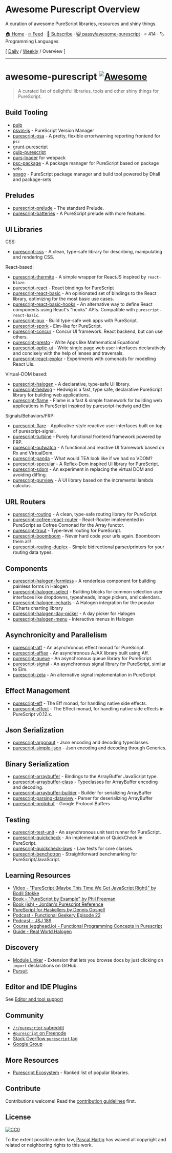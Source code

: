 # Awesome Purescript Overview

A curation of awesome PureScript libraries, resources and shiny things.

[🏠 Home](/README.md) · [🔥 Feed](https://test.trackawesomelist.com/passy/awesome-purescript/rss.xml) · [📮 Subscribe](https://trackawesomelist.us17.list-manage.com/subscribe?u=d2f0117aa829c83a63ec63c2f&id=36a103854c) · [😺 passy/awesome-purescript](https://github.com/passy/awesome-purescript) · ⭐ 414 · 🏷️ Programming Languages

[ [Daily](/content/passy/awesome-purescript/README.md) / [Weekly](/content/passy/awesome-purescript/week/README.md) / Overview ]

---

# awesome-purescript [![Awesome](https://cdn.rawgit.com/sindresorhus/awesome/d7305f38d29fed78fa85652e3a63e154dd8e8829/media/badge.svg)](https://github.com/sindresorhus/awesome)

> A curated list of delightful libraries, tools and other shiny things for PureScript.

## Build Tooling

*   [pulp](https://github.com/bodil/pulp)
*   [psvm-js](https://github.com/ThomasCrvsr/psvm-js) - PureScript Version Manager
*   [purescript-psa](https://github.com/natefaubion/purescript-psa) - A pretty, flexible error/warning reporting frontend for `psc`
*   [grunt-purescript](https://github.com/purescript-contrib/grunt-purescript)
*   [gulp-purescript](https://github.com/purescript-contrib/gulp-purescript)
*   [purs-loader](https://github.com/ethul/purs-loader) for webpack
*   [psc-package](https://github.com/purescript/psc-package) - A package manager for PureScript based on package sets
*   [spago](https://github.com/spacchetti/spago) - PureScript package manager and build tool powered by Dhall and package-sets

## Preludes

*   [purescript-prelude](https://github.com/purescript/purescript-prelude) - The standard Prelude.
*   [purescript-batteries](https://github.com/tfausak/purescript-batteries) - A PureScript prelude with more features.

## UI Libraries

CSS:

*   [purescript-css](https://github.com/slamdata/purescript-css) - A clean, type-safe library for describing, manipulating and rendering CSS.

React-based:

*   [purescript-thermite](https://github.com/paf31/purescript-thermite) - A simple wrapper for ReactJS inspired by `react-blaze`.
*   [purescript-react](https://github.com/purescript-contrib/purescript-react) - React bindings for PureScript
*   [purescript-react-basic](https://github.com/lumihq/purescript-react-basic) - An opinionated set of bindings to the React library, optimizing for the most basic use cases.
*   [purescript-react-basic-hooks](https://github.com/spicydonuts/purescript-react-basic-hooks) - An alternative way to define React components using React's "hooks" APIs. Compatible with `purescript-react-basic`.
*   [purescript-pux](https://github.com/alexmingoia/purescript-pux) - Build type-safe web apps with PureScript.
*   [purescript-spork](https://github.com/natefaubion/purescript-spork) - Elm-like for PureScript.
*   [purescript-concur](https://github.com/ajnsit/purescript-concur) - Concur UI framework. React backend, but can use others.
*   [purescript-presto](https://github.com/juspay/purescript-presto) - Write Apps like Mathematical Equations!
*   [purescript-optic-ui](https://github.com/zrho/purescript-optic-ui) - Write single page web user interfaces declaratively and concisely with the help of lenses and traversals.
*   [purescript-react-explor](https://github.com/paf31/purescript-react-explore) - Experiments with comonads for modelling React UIs.

Virtual-DOM based:

*   [purescript-halogen](https://github.com/slamdata/purescript-halogen) - A declarative, type-safe UI library.
*   [purescript-hedwig](https://github.com/utkarshkukreti/purescript-hedwig) - Hedwig is a fast, type safe, declarative PureScript library for building web applications.
*   [purescript-flame](https://github.com/easafe/purescript-flame) - Flame is a fast & simple framework for building web applications in PureScript inspired by purescript-hedwig and Elm

Signals/Behaviors/FRP:

*   [purescript-flare](https://github.com/sharkdp/purescript-flare) - Applicative-style reactive user interfaces built on top of purescript-signal.
*   [purescript-turbine](https://github.com/funkia/purescript-turbine) - Purely functional frontend framework powered by FRP.
*   [purescript-outwatch](https://github.com/OutWatch/purescript-outwatch) - A functional and reactive UI framework based on Rx and VirtualDom.
*   [purescript-panda](https://github.com/i-am-tom/purescript-panda) - What would TEA look like if we had no VDOM?
*   [purescript-specular](https://github.com/restaumatic/purescript-specular) - A Reflex-Dom inspired UI library for PureScript.
*   [purescript-sdom](https://github.com/paf31/purescript-sdom) - An experiment in replacing the virtual DOM and avoiding diffing.
*   [purescript-purview](https://github.com/paf31/purescript-purview) - A UI library based on the incremental lambda calculus.

## URL Routers

*   [purescript-routing](https://github.com/slamdata/purescript-routing) - A clean, type-safe routing library for PureScript.
*   [purescript-cofree-react-router](https://github.com/coot/purescript-cofree-react-router) - React-Router implemented in PureScript as Cofree Comonad for the Array functor.
*   [purescript-trout](https://github.com/owickstrom/purescript-trout) - Type-level routing for PureScript.
*   [purescript-boomboom](https://github.com/paluh/purescript-boomboom) - Never hard code your urls again. Boomboom them all!
*   [purescript-routing-duplex](https://github.com/natefaubion/purescript-routing-duplex) - Simple bidirectional parser/printers for your routing data types.

## Components

*   [purescript-halogen-formless](https://github.com/thomashoneyman/purescript-halogen-formless) - A renderless component for building painless forms in Halogen
*   [purescript-halogen-select](https://github.com/citizennet/purescript-halogen-select) - Building blocks for common selection user interfaces like dropdowns, typeaheads, image pickers, and calendars.
*   [purescript-halogen-echarts](https://github.com/slamdata/purescript-halogen-echarts) - A Halogen integration for the popular ECharts charting library
*   [purescript-halogen-day-picker](https://github.com/rnons/purescript-halogen-day-picker) - A day picker for Halogen
*   [purescript-halogen-menu](https://github.com/slamdata/purescript-halogen-menu) - Interactive menus in Halogen

## Asynchronicity and Parallelism

*   [purescript-aff](https://github.com/slamdata/purescript-aff) - An asynchronous effect monad for PureScript.
*   [purescript-affjax](https://github.com/slamdata/purescript-aff) - An asynchronous AJAX library built using Aff.
*   [purescript-queue](https://github.com/athanclark/purescript-queue) - An asynchronous queue library for PureScript.
*   [purescript-signal](https://github.com/bodil/purescript-signal) - An asynchronous signal library for PureScript, similar to Elm.
*   [purescript-zeta](https://github.com/athanclark/purescript-zeta) - An alternative signal implementation in PureScript.

## Effect Management

*   [purescript-eff](https://github.com/purescript/purescript-eff) - The Eff monad, for handling native side effects.
*   [purescript-effect](https://github.com/purescript/purescript-effect) - The Effect monad, for handling native side effects in PureScript v0.12.x.

## Json Serialization

*   [purescript-argonaut](https://github.com/purescript-contrib/purescript-argonaut) - Json encoding and decoding typeclasses.
*   [purescript-simple-json](https://github.com/justinwoo/purescript-simple-json) - Json encoding and decoding through Generics.

## Binary Serialization

*   [purescript-arraybuffer](https://github.com/jacereda/purescript-arraybuffer) - Bindings to the ArrayBuffer JavaScript type.
*   [purescript-arraybuffer-class](https://github.com/athanclark/purescript-arraybuffer-class) - Typeclasses for ArrayBuffer encoding and decoding.
*   [purescript-arraybuffer-builder](https://github.com/jamesdbrock/purescript-arraybuffer-builder) - Builder for serializing ArrayBuffer
*   [purescript-parsing-dataview](https://github.com/jamesdbrock/purescript-parsing-dataview) - Parser for deserializing ArrayBuffer
*   [purescript-protobuf](https://github.com/xc-jp/purescript-protobuf) - Google Protocol Buffers

## Testing

*   [purescript-test-unit](https://github.com/bodil/purescript-test-unit) - An asynchronous unit test runner for PureScript.
*   [purescript-quickcheck](https://github.com/purescript/purescript-quickcheck) - An implementation of QuickCheck in PureScript.
*   [purescript-quickcheck-laws](https://github.com/garyb/purescript-quickcheck-laws) - Law tests for core classes.
*   [purescript-benchotron](https://github.com/hdgarrood/purescript-benchotron) - Straightforward benchmarking for PureScript/JavaScript.

## Learning Resources

*   [Video - "PureScript (Maybe This Time We Get JavaScript Right)" by Bodil Stokke](https://www.youtube.com/watch?v=yIlDBPiMb0o)
*   [Book - "PureScript by Example" by Phil Freeman](https://leanpub.com/purescript/read)
*   [Book (ish) - Jordan's Purescript Reference](https://github.com/JordanMartinez/purescript-jordans-reference)
*   [PureScript for Haskellers by Dennis Gosnell](http://www.arow.info/blog/posts/2015-12-17-purescript-intro.html)
*   [Podcast - Functional Geekery Episode 22](https://www.functionalgeekery.com/episode-22-lambdaconf-2015-part-1/)
*   [Podcast - JSJ 189](https://devchat.tv/js-jabber/189-jsj-purescript-with-john-a-de-goes-and-phil-freeman)
*   [Course (egghead.io) - Functional Programming Concepts in Purescript](https://egghead.io/courses/functional-programming-concepts-in-purescript)
*   [Guide - Real World Halogen](https://thomashoneyman.com/guides/real-world-halogen)

## Discovery

*   [Module Linker](https://fiatjaf.alhur.es/module-linker/#/purescript) - Extension that lets you browse docs by just clicking on `import` declarations on GitHub.
*   [Pursuit](https://pursuit.purescript.org/)

## Editor and IDE Plugins

See [Editor and tool support](https://github.com/purescript/purescript/wiki/Editor-and-tool-support)

## Community

*   [`/r/purescript` subreddit](http://www.reddit.com/r/purescript)
*   [`#purescript` on Freenode](http://webchat.freenode.net/?channels=purescript)
*   [Stack Overflow `purescript` tag](http://stackoverflow.com/questions/tagged/purescript)
*   [Google Group](https://groups.google.com/forum/#!forum/purescript)

## More Resources

*   [Purescript Ecosystem](https://github.com/xgrommx/purescript-ecosystem) - Ranked list of popular libraries.

## Contribute

Contributions welcome! Read the [contribution guidelines](https://github.com/passy/awesome-purescript/blob/master/readme.md/contributing.md) first.

## License

[![CC0](http://i.creativecommons.org/p/zero/1.0/88x31.png)](http://creativecommons.org/publicdomain/zero/1.0/)

To the extent possible under law, [Pascal Hartig](https://passy.me/) has waived all copyright and related or neighboring rights to this work.

